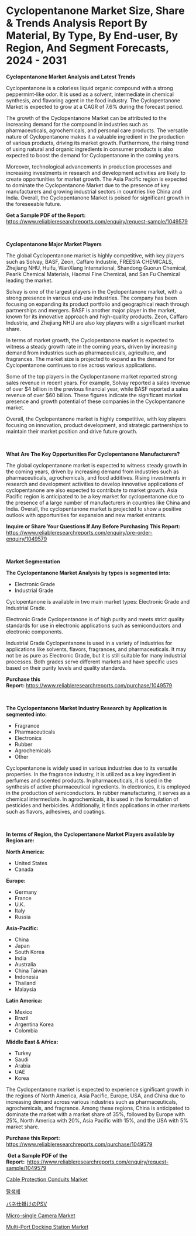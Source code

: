 <p><h1>Cyclopentanone Market Size, Share & Trends Analysis Report By Material, By Type, By End-user, By Region, And Segment Forecasts, 2024 - 2031</h1></p><p><strong>Cyclopentanone Market Analysis and Latest Trends</strong></p>
<p><p>Cyclopentanone is a colorless liquid organic compound with a strong peppermint-like odor. It is used as a solvent, intermediate in chemical synthesis, and flavoring agent in the food industry. The Cyclopentanone Market is expected to grow at a CAGR of 7.6% during the forecast period. </p><p>The growth of the Cyclopentanone Market can be attributed to the increasing demand for the compound in industries such as pharmaceuticals, agrochemicals, and personal care products. The versatile nature of Cyclopentanone makes it a valuable ingredient in the production of various products, driving its market growth. Furthermore, the rising trend of using natural and organic ingredients in consumer products is also expected to boost the demand for Cyclopentanone in the coming years.</p><p>Moreover, technological advancements in production processes and increasing investments in research and development activities are likely to create opportunities for market growth. The Asia Pacific region is expected to dominate the Cyclopentanone Market due to the presence of key manufacturers and growing industrial sectors in countries like China and India. Overall, the Cyclopentanone Market is poised for significant growth in the foreseeable future.</p></p>
<p><strong>Get a Sample PDF of the Report:&nbsp;</strong> <a href="https://www.reliableresearchreports.com/enquiry/request-sample/1049579">https://www.reliableresearchreports.com/enquiry/request-sample/1049579</a></p>
<p>&nbsp;</p>
<p><strong>Cyclopentanone Major Market Players</strong></p>
<p><p>The global Cyclopentanone market is highly competitive, with key players such as Solvay, BASF, Zeon, Caffaro Industrie, FREESIA CHEMICALS, Zhejiang NHU, Huifu, WanXiang International, Shandong Guorun Chemical, Pearlk Chemical Materials, Haomai Fine Chemical, and San Fu Chemical leading the market. </p><p>Solvay is one of the largest players in the Cyclopentanone market, with a strong presence in various end-use industries. The company has been focusing on expanding its product portfolio and geographical reach through partnerships and mergers. BASF is another major player in the market, known for its innovative approach and high-quality products. Zeon, Caffaro Industrie, and Zhejiang NHU are also key players with a significant market share.</p><p>In terms of market growth, the Cyclopentanone market is expected to witness a steady growth rate in the coming years, driven by increasing demand from industries such as pharmaceuticals, agriculture, and fragrances. The market size is projected to expand as the demand for Cyclopentanone continues to rise across various applications.</p><p>Some of the top players in the Cyclopentanone market reported strong sales revenue in recent years. For example, Solvay reported a sales revenue of over $4 billion in the previous financial year, while BASF reported a sales revenue of over $60 billion. These figures indicate the significant market presence and growth potential of these companies in the Cyclopentanone market. </p><p>Overall, the Cyclopentanone market is highly competitive, with key players focusing on innovation, product development, and strategic partnerships to maintain their market position and drive future growth.</p></p>
<p>&nbsp;</p>
<p><strong>What Are The Key Opportunities For Cyclopentanone Manufacturers?</strong></p>
<p><p>The global cyclopentanone market is expected to witness steady growth in the coming years, driven by increasing demand from industries such as pharmaceuticals, agrochemicals, and food additives. Rising investments in research and development activities to develop innovative applications of cyclopentanone are also expected to contribute to market growth. Asia Pacific region is anticipated to be a key market for cyclopentanone due to the presence of a large number of manufacturers in countries like China and India. Overall, the cyclopentanone market is projected to show a positive outlook with opportunities for expansion and new market entrants.</p></p>
<p><strong>Inquire or Share Your Questions If Any Before Purchasing This Report:</strong> <a href="https://www.reliableresearchreports.com/enquiry/pre-order-enquiry/1049579">https://www.reliableresearchreports.com/enquiry/pre-order-enquiry/1049579</a></p>
<p>&nbsp;</p>
<p><strong>Market Segmentation</strong></p>
<p><strong>The Cyclopentanone Market Analysis by types is segmented into:</strong></p>
<p><ul><li>Electronic Grade</li><li>Industrial Grade</li></ul></p>
<p><p>Cyclopentanone is available in two main market types: Electronic Grade and Industrial Grade. </p><p>Electronic Grade Cyclopentanone is of high purity and meets strict quality standards for use in electronic applications such as semiconductors and electronic components. </p><p>Industrial Grade Cyclopentanone is used in a variety of industries for applications like solvents, flavors, fragrances, and pharmaceuticals. It may not be as pure as Electronic Grade, but it is still suitable for many industrial processes. Both grades serve different markets and have specific uses based on their purity levels and quality standards.</p></p>
<p><strong>Purchase this Report:&nbsp;</strong><a href="https://www.reliableresearchreports.com/purchase/1049579">https://www.reliableresearchreports.com/purchase/1049579</a></p>
<p>&nbsp;</p>
<p><strong>The Cyclopentanone Market Industry Research by Application is segmented into:</strong></p>
<p><ul><li>Fragrance</li><li>Pharmaceuticals</li><li>Electronics</li><li>Rubber</li><li>Agrochemicals</li><li>Other</li></ul></p>
<p><p>Cyclopentanone is widely used in various industries due to its versatile properties. In the fragrance industry, it is utilized as a key ingredient in perfumes and scented products. In pharmaceuticals, it is used in the synthesis of active pharmaceutical ingredients. In electronics, it is employed in the production of semiconductors. In rubber manufacturing, it serves as a chemical intermediate. In agrochemicals, it is used in the formulation of pesticides and herbicides. Additionally, it finds applications in other markets such as flavors, adhesives, and coatings.</p></p>
<p>&nbsp;</p>
<p><strong>In terms of Region, the Cyclopentanone Market Players available by Region are:</strong></p>
<p>
    <p> <strong> North America: </strong>
        <ul>
            <li>United States</li>
            <li>Canada</li>
        </ul>
        </p> 
    <p> <strong> Europe: </strong>
        <ul>
            <li>Germany</li>
            <li>France</li>
            <li>U.K.</li>
            <li>Italy</li>
            <li>Russia</li>
        </ul>
        </p> 
    <p> <strong> Asia-Pacific: </strong>
        <ul>
            <li>China</li>
            <li>Japan</li>
            <li>South Korea</li>
            <li>India</li>
            <li>Australia</li>
            <li>China Taiwan</li>
            <li>Indonesia</li>
            <li>Thailand</li>
            <li>Malaysia</li>
        </ul>
        </p> 
    <p> <strong> Latin America: </strong>
        <ul>
            <li>Mexico</li>
            <li>Brazil</li>
            <li>Argentina Korea</li>
            <li>Colombia</li>
        </ul>
        </p> 
    <p> <strong> Middle East & Africa: </strong>
        <ul>
            <li>Turkey</li>
            <li>Saudi</li>
            <li>Arabia</li>
            <li>UAE</li>
            <li>Korea</li>
        </ul>
    </p>
    </p>
<p><p>The Cyclopentanone market is expected to experience significant growth in the regions of North America, Asia Pacific, Europe, USA, and China due to increasing demand across various industries such as pharmaceuticals, agrochemicals, and fragrance. Among these regions, China is anticipated to dominate the market with a market share of 35%, followed by Europe with 25%, North America with 20%, Asia Pacific with 15%, and the USA with 5% market share.</p></p>
<p><strong>Purchase this Report: </strong><a href="https://www.reliableresearchreports.com/purchase/1049579">https://www.reliableresearchreports.com/purchase/1049579</a></p>
<p>&nbsp;<strong>Get a Sample PDF of the Report:&nbsp;&nbsp;</strong><a href="https://www.reliableresearchreports.com/enquiry/request-sample/1049579">https://www.reliableresearchreports.com/enquiry/request-sample/1049579</a></p>
<p><strong></strong></p>
<p><p><a href="https://github.com/derrinmiltonellis35gcl/Market-Research-Report-List-1/blob/main/cable-protection-conduits-market.md">Cable Protection Conduits Market</a></p><p><a href="https://medium.com/@avramcornescu20221/%EC%97%BC%EC%83%89%EC%A0%9C-%EC%8B%9C%EC%9E%A5-%EC%8B%9C%EC%9E%A5-%EC%A0%90%EC%9C%A0%EC%9C%A8-%EC%8B%9C%EC%9E%A5-%EB%8F%99%ED%96%A5-%EB%B0%8F-%EB%AF%B8%EB%9E%98-%EC%84%B1%EC%9E%A5-%ED%83%90%EC%83%89-b49d9632b823">탈색제</a></p><p><a href="https://github.com/efcvopdgkdx128/Market-Research-Report-List-1/blob/main/6619762193644.md">バネ仕掛けのPSV</a></p><p><a href="https://issuu.com/reportprime-2/docs/micro-single-camera-market-size-2030.pptx">Micro-single Camera Market</a></p><p><a href="https://issuu.com/reportprime-2/docs/multi-port-docking-station-market-size-2030.pptx">Multi-Port Docking Station Market</a></p></p>